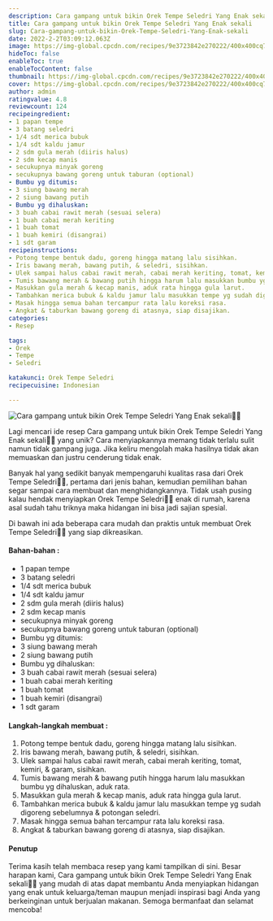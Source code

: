 ```yaml
---
description: Cara gampang untuk bikin Orek Tempe Seledri Yang Enak sekali"
title: Cara gampang untuk bikin Orek Tempe Seledri Yang Enak sekali
slug: Cara-gampang-untuk-bikin-Orek-Tempe-Seledri-Yang-Enak-sekali
date: 2022-2-2T03:09:12.063Z
image: https://img-global.cpcdn.com/recipes/9e3723842e270222/400x400cq70/photo.jpg
hideToc: false
enableToc: true
enableTocContent: false
thumbnail: https://img-global.cpcdn.com/recipes/9e3723842e270222/400x400cq70/photo.jpg
cover: https://img-global.cpcdn.com/recipes/9e3723842e270222/400x400cq70/photo.jpg
author: admin
ratingvalue: 4.8
reviewcount: 124
recipeingredient:
- 1 papan tempe
- 3 batang seledri
- 1/4 sdt merica bubuk
- 1/4 sdt kaldu jamur
- 2 sdm gula merah (diiris halus)
- 2 sdm kecap manis
- secukupnya minyak goreng
- secukupnya bawang goreng untuk taburan (optional)
- Bumbu yg ditumis:
- 3 siung bawang merah
- 2 siung bawang putih
- Bumbu yg dihaluskan:
- 3 buah cabai rawit merah (sesuai selera)
- 1 buah cabai merah keriting
- 1 buah tomat
- 1 buah kemiri (disangrai)
- 1 sdt garam
recipeinstructions:
- Potong tempe bentuk dadu, goreng hingga matang lalu sisihkan.
- Iris bawang merah, bawang putih, & seledri, sisihkan.
- Ulek sampai halus cabai rawit merah, cabai merah keriting, tomat, kemiri, & garam, sisihkan.
- Tumis bawang merah & bawang putih hingga harum lalu masukkan bumbu yg dihaluskan, aduk rata.
- Masukkan gula merah & kecap manis, aduk rata hingga gula larut.
- Tambahkan merica bubuk & kaldu jamur lalu masukkan tempe yg sudah digoreng sebelumnya & potongan seledri.
- Masak hingga semua bahan tercampur rata lalu koreksi rasa.
- Angkat & taburkan bawang goreng di atasnya, siap disajikan.
categories:
- Resep

tags:
- Orek
- Tempe
- Seledri

katakunci: Orek Tempe Seledri
recipecuisine: Indonesian

---
```


![Cara gampang untuk bikin Orek Tempe Seledri Yang Enak sekali👩‍🍳](https://img-global.cpcdn.com/recipes/9e3723842e270222/400x400cq70/photo.jpg)

Lagi mencari ide resep Cara gampang untuk bikin Orek Tempe Seledri Yang Enak sekali👩‍🍳 yang unik? Cara menyiapkannya memang tidak terlalu sulit namun tidak gampang juga. Jika keliru mengolah maka hasilnya tidak akan memuaskan dan justru cenderung tidak enak.

Banyak hal yang sedikit banyak mempengaruhi kualitas rasa dari Orek Tempe Seledri👩‍🍳, pertama dari jenis bahan, kemudian pemilihan bahan segar sampai cara membuat dan menghidangkannya. Tidak usah pusing kalau hendak menyiapkan Orek Tempe Seledri👩‍🍳 enak di rumah, karena asal sudah tahu triknya maka hidangan ini bisa jadi sajian spesial.

Di bawah ini ada beberapa cara mudah dan praktis untuk membuat Orek Tempe Seledri👩‍🍳 yang siap dikreasikan.

<!--inarticleads1-->

#### Bahan-bahan :

- 1 papan tempe
- 3 batang seledri
- 1/4 sdt merica bubuk
- 1/4 sdt kaldu jamur
- 2 sdm gula merah (diiris halus)
- 2 sdm kecap manis
- secukupnya minyak goreng
- secukupnya bawang goreng untuk taburan (optional)
- Bumbu yg ditumis:
- 3 siung bawang merah
- 2 siung bawang putih
- Bumbu yg dihaluskan:
- 3 buah cabai rawit merah (sesuai selera)
- 1 buah cabai merah keriting
- 1 buah tomat
- 1 buah kemiri (disangrai)
- 1 sdt garam

<!--inarticleads2-->

#### Langkah-langkah membuat :

1. Potong tempe bentuk dadu, goreng hingga matang lalu sisihkan.
1. Iris bawang merah, bawang putih, & seledri, sisihkan.
1. Ulek sampai halus cabai rawit merah, cabai merah keriting, tomat, kemiri, & garam, sisihkan.
1. Tumis bawang merah & bawang putih hingga harum lalu masukkan bumbu yg dihaluskan, aduk rata.
1. Masukkan gula merah & kecap manis, aduk rata hingga gula larut.
1. Tambahkan merica bubuk & kaldu jamur lalu masukkan tempe yg sudah digoreng sebelumnya & potongan seledri.
1. Masak hingga semua bahan tercampur rata lalu koreksi rasa.
1. Angkat & taburkan bawang goreng di atasnya, siap disajikan.

#### Penutup

Terima kasih telah membaca resep yang kami tampilkan di sini. Besar harapan kami, Cara gampang untuk bikin Orek Tempe Seledri Yang Enak sekali👩‍🍳 yang mudah di atas dapat membantu Anda menyiapkan hidangan yang enak untuk keluarga/teman maupun menjadi inspirasi bagi Anda yang berkeinginan untuk berjualan makanan. Semoga bermanfaat dan selamat mencoba!